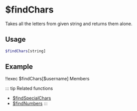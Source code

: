 # $findChars

Takes all the letters from given string and returns them alone.

## Usage

```bash
$findChars[string]
```

## Example

<discord-messages>
	<discord-message :bot="false" role-color="#ffcc9a" author="$Me/mber?">
		!!exec $findChars[$username]
	</discord-message>
	<discord-message :bot="true" role-color="#0099ff" author="Custom Command" avatar="https://media.discordapp.net/avatars/725721249652670555/781224f90c3b841ba5b40678e032f74a.webp">
		Members
	</discord-message>
</discord-messages>

::: tip Related functions
- [$findSpecialChars](./Text/findSpecialChars.md)
- [$findNumbers](./Text/findNumbers.md)
:::
